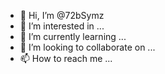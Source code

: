 - 👋 Hi, I’m @72bSymz
- 👀 I’m interested in ...
- 🌱 I’m currently learning ...
- 💞️ I’m looking to collaborate on ...
- 📫 How to reach me ...

<!---
72bSymz/72bSymz is a ✨ special ✨ repository because its `README.md` (this file) appears on your GitHub profile.
You can click the Preview link to take a look at your changes.
--->
